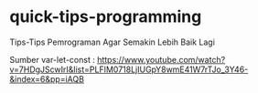 # quick-tips-programming
Tips-Tips Pemrograman Agar Semakin Lebih Baik Lagi

Sumber var-let-const : https://www.youtube.com/watch?v=7HDgJScwIrI&list=PLFIM0718LjIUGpY8wmE41W7rTJo_3Y46-&index=6&pp=iAQB
